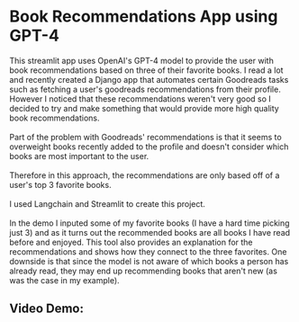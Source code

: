 # Book Recommendations App using GPT-4

This streamlit app uses OpenAI's GPT-4 model to provide the user with book recommendations based on three of their favorite books. I read a lot and recently created a Django app that automates certain Goodreads tasks such as fetching a user's goodreads recommendations from their profile. However I noticed that these recommendations weren't very good so I decided to try and make something that would provide more high quality book recommendations.
</br>
</br>
Part of the problem with Goodreads' recommendations is that it seems to overweight books recently added to the profile and doesn't consider which books are most important to the user.
</br>
</br>
Therefore in this approach, the recommendations are only based off of a user's top 3 favorite books.
</br>
</br>
I used Langchain and Streamlit to create this project.
</br>
</br>
In the demo I inputed some of my favorite books (I have a hard time picking just 3) and as it turns out the recommended books are all books I have read before and enjoyed. This tool also provides an explanation for the recommendations and shows how they connect to the three favorites. One downside is that since the model is not aware of which books a person has already read, they may end up recommending books that aren't new (as was the case in my example).

## Video Demo:
